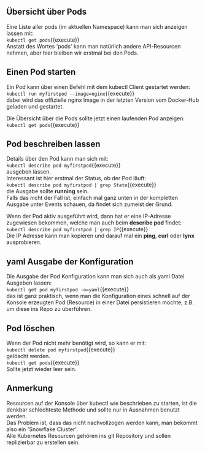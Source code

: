 ## Übersicht über Pods
Eine Liste aller pods (im aktuellen Namespace) kann man sich anzeigen lassen mit:   
`kubectl get pods`{{execute}}   
Anstatt des Wortes 'pods' kann man natürlich andere API-Resourcen nehmen, aber hier bleiben wir erstmal bei den Pods.

## Einen Pod starten
Ein Pod kann über einen Befehl mit dem kubectl Client gestartet werden:   
`kubectl run myfirstpod --image=nginx`{{execute}}   
dabei wird das offizielle nginx Image in der letzten Version vom Docker-Hub geladen und gestartet.  

Die Übersicht über die Pods sollte jetzt einen laufenden Pod anzeigen:      
`kubectl get pods`{{execute}}   
## Pod beschreiben lassen
Details über den Pod kann man sich mit:   
`kubectl describe pod myfirstpod`{{execute}}   
ausgeben lassen.  
Interessant ist hier erstmal der Status, ob der Pod läuft:   
`kubectl describe pod myfirstpod | grep State`{{execute}}   
die Ausgabe sollte **running** sein.   
Falls das nicht der Fall ist, einfach mal ganz unten in der kompletten Ausgabe unter Events schauen, da findet sich zumeist der Grund.   
    
Wenn der Pod aktiv ausgeführt wird, dann hat er eine IP-Adresse zugewiesen bekommen, welche man auch beim **describe pod** findet:   
 `kubectl describe pod myfirstpod | grep IP`{{execute}}    
 Die IP Adresse kann man kopieren und darauf mal ein **ping**, **curl** oder **lynx** ausprobieren.   

## yaml Ausgabe der Konfiguration
Die Ausgabe der Pod Konfiguration kann man sich auch als yaml Datei Ausgeben lassen:  
`kubectl get pod myfirstpod -o=yaml`{{execute}}   
das ist ganz praktisch, wenn man die Konfiguration eines schnell auf der Konsole erzeugten Pod (Resource) in einer Datei persistieren möchte, z.B. um diese ins Repo zu überführen.    

## Pod löschen
Wenn der Pod nicht mehr benötigt wird, so kann er mit:   
`kubectl delete pod myfirstpod`{{execute}}   
gelöscht werden.   
`kubectl get pods`{{execute}}   
Sollte jetzt wieder leer sein.

## Anmerkung
Resourcen auf der Konsole über kubectl wie beschrieben zu starten, ist die denkbar schlechteste Methode und sollte nur in Ausnahmen benutzt werden.   
Das Problem ist, dass das nicht nachvollzogen werden kann, man bekommt also ein 'Snowflake Cluster'.   
Alle Kubernetes Resourcen gehören ins git Repository und sollen replizierbar zu erstellen sein.      


